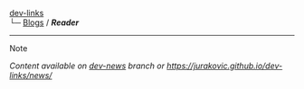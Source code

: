 
[dev-links](../README.md#content)  
└─ [Blogs](../README.md#blogs) / ***Reader***  

* * *

> [!NOTE]
> *Content available on [dev-news](https://github.com/jurakovic/dev-links/blob/dev-news/README.md) branch or <https://jurakovic.github.io/dev-links/news/>*
